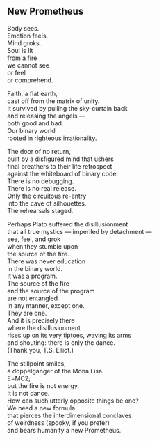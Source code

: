 New Prometheus  
--------------  

Body sees.  
Emotion feels.  
Mind groks.  
Soul is lit  
from a fire  
we cannot see  
or feel  
or comprehend.  

Faith, a flat earth,  
cast off from the matrix of unity.  
It survived by pulling the sky-curtain back  
and releasing the angels —  
both good and bad.  
Our binary world  
rooted in righteous irrationality.  

The door of no return,  
built by a disfigured mind that ushers  
final breathers to their life retrospect  
against the whiteboard of binary code.  
There is no debugging.  
There is no real release.  
Only the circuitous re-entry  
into the cave of silhouettes.  
The rehearsals staged.  

Perhaps Plato suffered the disillusionment  
that all true mystics — imperiled by detachment —  
see, feel, and grok  
when they stumble upon  
the source of the fire.  
There was never education  
in the binary world.  
It was a program.  
The source of the fire  
and the source of the program  
are not entangled  
in any manner, except one.  
They are one.  
And it is precisely there  
where the disillusionment  
rises up on its very tiptoes, waving its arms  
and shouting: there is only the dance.  
(Thank you, T.S. Elliot.)  

The stillpoint smiles,  
a doppelganger of the Mona Lisa.  
E=MC2;  
but the fire is not energy.  
It is not dance.  
How can such utterly opposite things be one?  
We need a new formula  
that pierces the interdimensional conclaves  
of weirdness (spooky, if you prefer)  
and bears humanity a new Prometheus.  